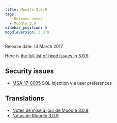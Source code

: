 ```yaml
---
title: Moodle 3.0.9
tags:
  - Release notes
  - Moodle 3.0
sidebar_position: 9
moodleVersion: 3.0.9
---
```


Release date: 13 March 2017

Here is [the full list of fixed issues in 3.0.9](https://moodle.atlassian.net/secure/IssueNavigator!executeAdvanced.jspa?jqlQuery=project+%3D+mdl+AND+resolution+%3D+fixed+AND+fixVersion+in+%28%223.0.9%22%29+ORDER+BY+priority+DESC&runQuery=true&clear=true).

## Security issues

- [MSA-17-0005](https://moodle.org/mod/forum/discuss.php?d=349419#p1409805) SQL injection via user preferences

## Translations

- [Notes de mise à jour de Moodle 3.0.9](https://docs.moodle.org/fr/Notes_de_mise_à_jour_de_Moodle_3.0.9)
- [Notas de Moodle 3.0.9](https://docs.moodle.org/es/Notas_de_Moodle_3.0.9)
